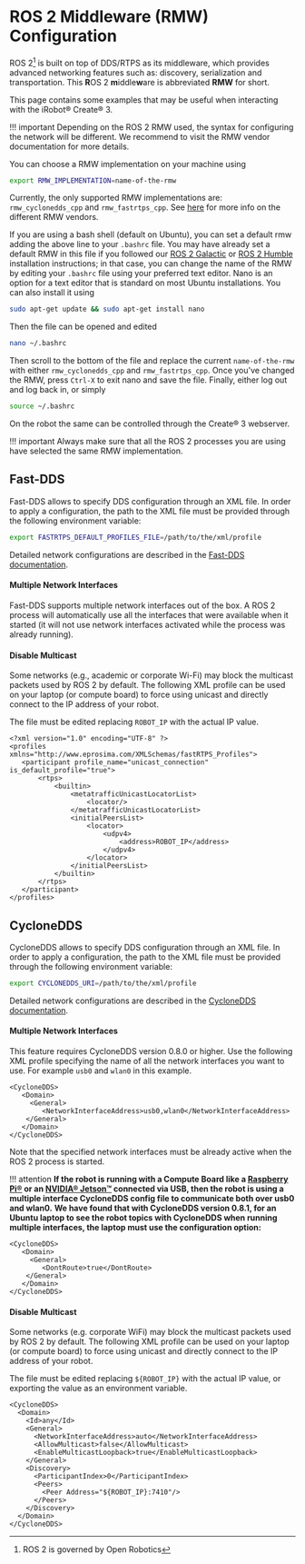# ROS 2 Middleware (RMW) Configuration

ROS 2[^1] is built on top of DDS/RTPS as its middleware, which provides advanced networking features such as: discovery, serialization and transportation.  This **R**OS 2 **m**iddle**w**are is abbreviated **RMW** for short.

This page contains some examples that may be useful when interacting with the iRobot® Create® 3.

!!! important
    Depending on the ROS 2 RMW used, the syntax for configuring the network will be different. We recommend to visit the RMW vendor documentation for more details.

You can choose a RMW implementation on your machine using

```sh
export RMW_IMPLEMENTATION=name-of-the-rmw
```
Currently, the only supported RMW implementations are: `rmw_cyclonedds_cpp` and `rmw_fastrtps_cpp`.  See [here](https://docs.ros.org/en/rolling/Concepts/About-Different-Middleware-Vendors.html) for more info on the different RMW vendors.

If you are using a bash shell (default on Ubuntu), you can set a default rmw adding the above line to your `.bashrc` file. 
You may have already set a default RMW in this file if you followed our [ROS 2 Galactic](https://iroboteducation.github.io/create3_docs/setup/ubuntu2004/) or [ROS 2 Humble](https://iroboteducation.github.io/create3_docs/setup/ubuntu2204/) installation instructions; in that case, you can change the name of the RMW by editing your `.bashrc` file using your preferred text editor. 
Nano is an option for a text editor that is standard on most Ubuntu installations. You can also install it using

```sh
sudo apt-get update && sudo apt-get install nano
```
Then the file can be opened and edited
```sh
nano ~/.bashrc
```

Then scroll to the bottom of the file and replace the current `name-of-the-rmw` with either `rmw_cyclonedds_cpp` and `rmw_fastrtps_cpp`. Once you've changed the RMW, press `Ctrl-X` to exit nano and save the file. Finally, either log out and log back in, or simply
```sh
source ~/.bashrc
```

On the robot the same can be controlled through the Create® 3 webserver.

!!! important
    Always make sure that all the ROS 2 processes you are using have selected the same RMW implementation.

## Fast-DDS

Fast-DDS allows to specify DDS configuration through an XML file.
In order to apply a configuration, the path to the XML file must be provided through the following environment variable:

```sh
export FASTRTPS_DEFAULT_PROFILES_FILE=/path/to/the/xml/profile
```

Detailed network configurations are described in the [Fast-DDS documentation](https://fast-dds.docs.eprosima.com/en/latest/).

#### Multiple Network Interfaces

Fast-DDS supports multiple network interfaces out of the box.
A ROS 2 process will automatically use all the interfaces that were available when it started (it will not use network interfaces activated while the process was already running).

#### Disable Multicast

Some networks (e.g., academic or corporate Wi-Fi) may block the multicast packets used by ROS 2 by default.
The following XML profile can be used on your laptop (or compute board) to force using unicast and directly connect to the IP address of your robot.

The file must be edited replacing `ROBOT_IP` with the actual IP value.
```
<?xml version="1.0" encoding="UTF-8" ?>
<profiles xmlns="http://www.eprosima.com/XMLSchemas/fastRTPS_Profiles">
   <participant profile_name="unicast_connection" is_default_profile="true">
       <rtps>
           <builtin>
               <metatrafficUnicastLocatorList>
                   <locator/>
               </metatrafficUnicastLocatorList>
               <initialPeersList>
                   <locator>
                       <udpv4>
                           <address>ROBOT_IP</address>
                       </udpv4>
                   </locator>
               </initialPeersList>
           </builtin>
       </rtps>
   </participant>
</profiles>
```

## CycloneDDS

CycloneDDS allows to specify DDS configuration through an XML file.
In order to apply a configuration, the path to the XML file must be provided through the following environment variable:

```sh
export CYCLONEDDS_URI=/path/to/the/xml/profile
```

Detailed network configurations are described in the [CycloneDDS documentation](https://github.com/eclipse-cyclonedds/cyclonedds#configuration).

#### Multiple Network Interfaces

This feature requires CycloneDDS version 0.8.0 or higher.
Use the following XML profile specifying the name of all the network interfaces you want to use.
For example `usb0` and `wlan0` in this example.

```
<CycloneDDS>
   <Domain>
     <General>
        <NetworkInterfaceAddress>usb0,wlan0</NetworkInterfaceAddress>
    </General>
   </Domain>
</CycloneDDS>
```

Note that the specified network interfaces must be already active when the ROS 2 process is started.

!!! attention
    **If the robot is running with a Compute Board like a [Raspberry Pi®](../pi4) or an [NVIDIA® Jetson™](../jetson) connected via USB, then the robot is using a multiple interface CycloneDDS config file to communicate both over usb0 and wlan0.**
    **We have found that with CycloneDDS version 0.8.1, for an Ubuntu laptop to see the robot topics with CycloneDDS when running multiple interfaces, the laptop must use the configuration option:**
```
<CycloneDDS>
   <Domain>
     <General>
        <DontRoute>true</DontRoute>
    </General>
   </Domain>
</CycloneDDS>
```
#### Disable Multicast

Some networks (e.g. corporate WiFi) may block the multicast packets used by ROS 2 by default.
The following XML profile can be used on your laptop (or compute board) to force using unicast and directly connect to the IP address of your robot.

The file must be edited replacing `${ROBOT_IP}` with the actual IP value, or exporting the value as an environment variable.

```
<CycloneDDS>
  <Domain>
    <Id>any</Id>
    <General>
      <NetworkInterfaceAddress>auto</NetworkInterfaceAddress>
      <AllowMulticast>false</AllowMulticast>
      <EnableMulticastLoopback>true</EnableMulticastLoopback>
    </General>
    <Discovery>
      <ParticipantIndex>0</ParticipantIndex>
      <Peers>
        <Peer Address="${ROBOT_IP}:7410"/>
      </Peers>
    </Discovery>
  </Domain>
</CycloneDDS>
```

[^1]: ROS 2 is governed by Open Robotics
